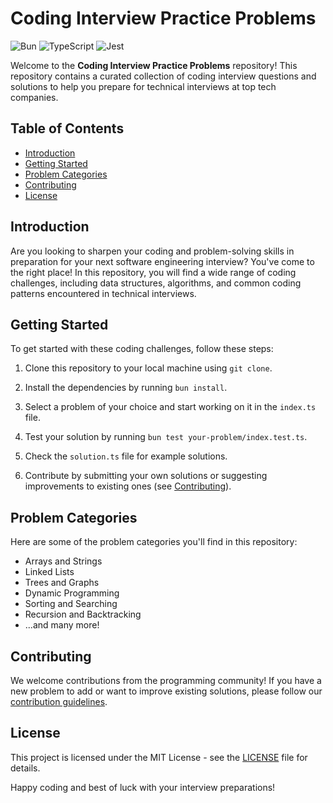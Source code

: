 # Coding Interview Practice Problems

![Bun](https://img.shields.io/badge/Bun-%23000000.svg?style=for-the-badge&logo=bun&logoColor=white)
![TypeScript](https://img.shields.io/badge/typescript-%23007ACC.svg?style=for-the-badge&logo=typescript&logoColor=white)
![Jest](https://img.shields.io/badge/-jest-%23C21325?style=for-the-badge&logo=jest&logoColor=white)

Welcome to the **Coding Interview Practice Problems** repository! This repository contains a curated collection of coding interview questions and solutions to help you prepare for technical interviews at top tech companies.

## Table of Contents

- [Introduction](#introduction)
- [Getting Started](#getting-started)
- [Problem Categories](#problem-categories)
- [Contributing](#contributing)
- [License](#license)

## Introduction

Are you looking to sharpen your coding and problem-solving skills in preparation for your next software engineering interview? You've come to the right place! In this repository, you will find a wide range of coding challenges, including data structures, algorithms, and common coding patterns encountered in technical interviews.

## Getting Started

To get started with these coding challenges, follow these steps:

1. Clone this repository to your local machine using `git clone`.

2. Install the dependencies by running `bun install`.

3. Select a problem of your choice and start working on it in the `index.ts` file.

4. Test your solution by running `bun test your-problem/index.test.ts`.

5. Check the `solution.ts` file for example solutions.

6. Contribute by submitting your own solutions or suggesting improvements to existing ones (see [Contributing](#contributing)).

## Problem Categories

Here are some of the problem categories you'll find in this repository:

- Arrays and Strings
- Linked Lists
- Trees and Graphs
- Dynamic Programming
- Sorting and Searching
- Recursion and Backtracking
- ...and many more!

## Contributing

We welcome contributions from the programming community! If you have a new problem to add or want to improve existing solutions, please follow our [contribution guidelines](CONTRIBUTING.md).

## License

This project is licensed under the MIT License - see the [LICENSE](LICENSE) file for details.

Happy coding and best of luck with your interview preparations!

